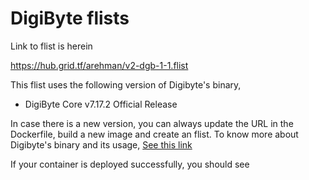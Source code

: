 # DigiByte flists

Link to flist is herein

https://hub.grid.tf/arehman/v2-dgb-1-1.flist

This flist uses the following version of Digibyte's binary,
- DigiByte Core v7.17.2 Official Release 

In case there is a new version, you can always update the URL in the Dockerfile, build a new image and create an flist. To know more about Digibyte's binary and its usage, [See this link](https://github.com/digibyte/digibyte/releases)

If your container is deployed successfully, you should see
